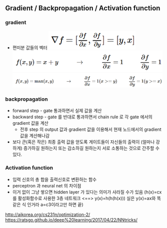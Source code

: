 ## Gradient / Backpropagation / Activation function
### gradient
* 편미분 값들의 벡터
![gradient](images/b1_1.png "gradient")
![gradient](images/b1_2.png "gradient")
![gradient](images/b1_3.png "gradient")

### backpropagation
* forward step - gate 통과하면서 실제 값을 계산
* backward step - gate 를 반대로 통과하면서 chain rule 로 각 gate 에서의 gradient 값을 계산
	* 전후 step 의 output 값과 gradient 값을 이용해서 현재 노드에서의 gradient 값을 계산해나감
* 보다 큰(혹은 작은) 최종 출력 값을 얻도록 게이트들이 자신들의 출력이 (얼마나 강하게) 증가하길 원하는지 또는 감소하길 원하는지 서로 소통하는 것으로 간주할 수 있다.

### Activation function
* 입력 신호의 총 합을 출력신호로 변환하는 함수
* perceptron 과 neural net 의 차이점
* 이거 없이 그냥 쌓으면 hidden layer 가 있다는 의미가 사라질 수가 있음
(h(x)=cx 를 활성화함수로 사용한 3층 네트워크 <==> y(x)=h(h(h(x)))
실은 y(x)=ax와 똑같은 식 인거라 a=c3이라고만 하면 끝)




http://aikorea.org/cs231n/optimization-2/
https://ratsgo.github.io/deep%20learning/2017/04/22/NNtricks/
